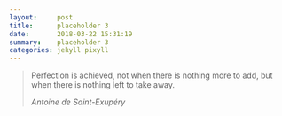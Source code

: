 ```yaml
---
layout:     post
title:      placeholder 3
date:       2018-03-22 15:31:19
summary:    placeholder 3
categories: jekyll pixyll
---
```



<blockquote>
  <p>
    Perfection is achieved, not when there is nothing more to add, but when there is nothing left to take away.
  </p>
  <footer><cite title="Antoine de Saint-Exupéry">Antoine de Saint-Exupéry</cite></footer>
</blockquote>


